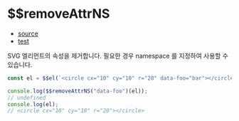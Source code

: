 # \$\$removeAttrNS

- [source](./removeAttrNS.index.js)
- [test](./removeAttrNS.spec.js)

SVG 엘리먼트의 속성을 제거합니다. 필요한 경우 namespace 를 지정하여 사용할 수 있습니다.

```javascript
const el = $$el(`<circle cx="10" cy="10" r="20" data-foo="bar"></circle>`)();

console.log($$removeAttrNS("data-foo")(el));
// undefined
console.log(el);
// <circle cx="10" cy="10" r="20"></circle>
```

